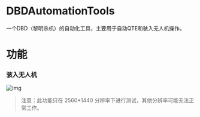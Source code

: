 # DBDAutomationTools
一个DBD（黎明杀机）的自动化工具，主要用于自动QTE和骇入无人机操作。

# 功能

### 骇入无人机
![img](https://github.com/user-attachments/assets/b0e614d3-ed61-4f3c-a62e-63b2b61b76ca)
> 注意：此功能只在 2560*1440 分辨率下进行测试，其他分辨率可能无法正常工作。
